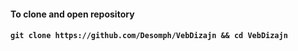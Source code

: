 #### To clone and open repository
#### `git clone https://github.com/Desomph/VebDizajn && cd VebDizajn`